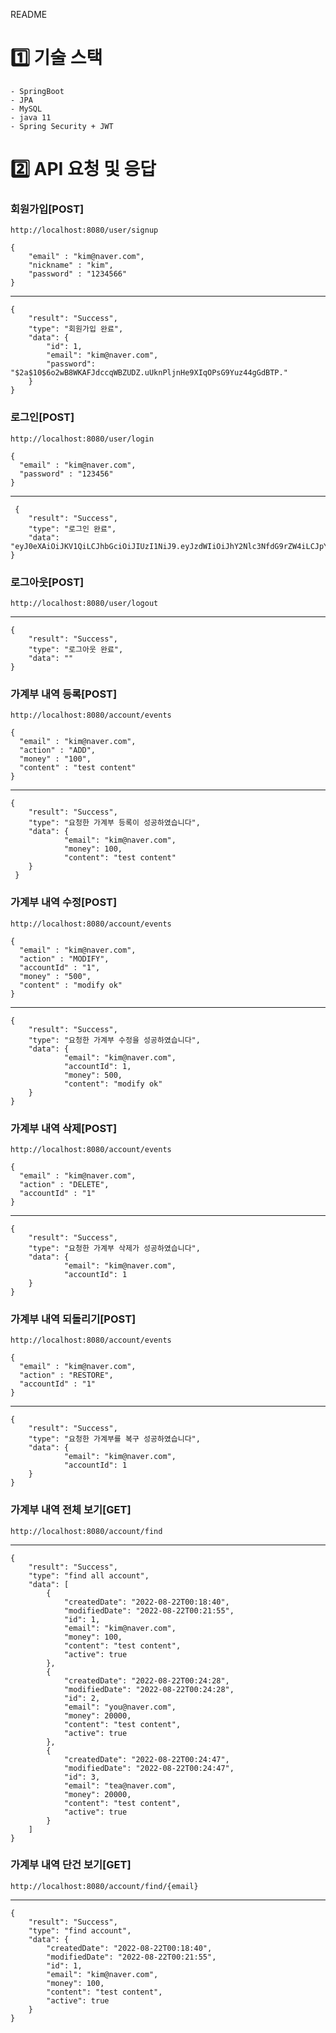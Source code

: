 README

# 1️⃣ 기술 스택
    - SpringBoot
    - JPA
    - MySQL
    - java 11
    - Spring Security + JWT

# 2️⃣ API 요청 및 응답
### 회원가입[POST]
    http://localhost:8080/user/signup
    
    {
        "email" : "kim@naver.com",
        "nickname" : "kim",
        "password" : "1234566"
    }

---
    
    {
    	"result": "Success",
    	"type": "회원가입 완료",
    	"data": {
        	"id": 1,
        	"email": "kim@naver.com",
        	"password": "$2a$10$6o2wB8WKAFJdccqWBZUDZ.uUknPljnHe9XIqOPsG9Yuz44gGdBTP."
    	}
    }
### 로그인[POST]
    http://localhost:8080/user/login
    
    {
      "email" : "kim@naver.com",
      "password" : "123456"
    }
    
---
    
     {
    	"result": "Success",
    	"type": "로그인 완료",
    	"data": "eyJ0eXAiOiJKV1QiLCJhbGciOiJIUzI1NiJ9.eyJzdWIiOiJhY2Nlc3NfdG9rZW4iLCJpYXQiOjE2NjEwOTM0MjgsImV4cCI6MTY2MTA5MzUxNSwiZW1haWwiOiJiIn0.Mim4DlhnC8MkHGfpWrmW3vMx7eqGz6jN8emDNTb3AEs"
    }

### 로그아웃[POST]
    http://localhost:8080/user/logout

---

    {
    	"result": "Success",
    	"type": "로그아웃 완료",
    	"data": ""
    }
    
### 가계부 내역 등록[POST]
    http://localhost:8080/account/events

    {
      "email" : "kim@naver.com",
      "action" : "ADD",
      "money" : "100",
      "content" : "test content"
    }
    
---
    
    {
    	"result": "Success",
    	"type": "요청한 가계부 등록이 성공하였습니다",
    	"data": {
        		"email": "kim@naver.com",
        		"money": 100,
        		"content": "test content"
    	}
     }

### 가계부 내역 수정[POST]
    http://localhost:8080/account/events

    {
      "email" : "kim@naver.com",
      "action" : "MODIFY",
      "accountId" : "1",
      "money" : "500",
      "content" : "modify ok"
    }
    
---

	{
    	"result": "Success",
    	"type": "요청한 가계부 수정을 성공하였습니다",
    	"data": {
        		"email": "kim@naver.com",
        		"accountId": 1,
        		"money": 500,
        		"content": "modify ok"
    	}
	}

### 가계부 내역 삭제[POST]
    http://localhost:8080/account/events
    
    {
      "email" : "kim@naver.com",
      "action" : "DELETE",
      "accountId" : "1"
    }

---
	{
    	"result": "Success",
    	"type": "요청한 가계부 삭제가 성공하였습니다",
    	"data": {
	        	"email": "kim@naver.com",
        		"accountId": 1
    	}
	}
	
### 가계부 내역 되돌리기[POST]
    http://localhost:8080/account/events

    {
      "email" : "kim@naver.com",
      "action" : "RESTORE",
      "accountId" : "1"
    }
    
---
    
    {
    	"result": "Success",
    	"type": "요청한 가계부를 복구 성공하였습니다",
    	"data": {
        		"email": "kim@naver.com",
        		"accountId": 1
    	}
    }
    
### 가계부 내역 전체 보기[GET]
    http://localhost:8080/account/find
    
---
	
	{
	    "result": "Success",
	    "type": "find all account",
	    "data": [
	        {
	            "createdDate": "2022-08-22T00:18:40",
	            "modifiedDate": "2022-08-22T00:21:55",
	            "id": 1,
	            "email": "kim@naver.com",
	            "money": 100,
	            "content": "test content",
	            "active": true
	        },
	        {
	            "createdDate": "2022-08-22T00:24:28",
	            "modifiedDate": "2022-08-22T00:24:28",
	            "id": 2,
	            "email": "you@naver.com",
	            "money": 20000,
	            "content": "test content",
	            "active": true
	        },
	        {
	            "createdDate": "2022-08-22T00:24:47",
	            "modifiedDate": "2022-08-22T00:24:47",
	            "id": 3,
	            "email": "tea@naver.com",
	            "money": 20000,
	            "content": "test content",
	            "active": true
	        }
	    ]
	}

### 가계부 내역 단건 보기[GET]
    http://localhost:8080/account/find/{email}
    
---
	{
	    "result": "Success",
	    "type": "find account",
	    "data": {
	        "createdDate": "2022-08-22T00:18:40",
	        "modifiedDate": "2022-08-22T00:21:55",
	        "id": 1,
	        "email": "kim@naver.com",
	        "money": 100,
	        "content": "test content",
	        "active": true
	    }
	}



